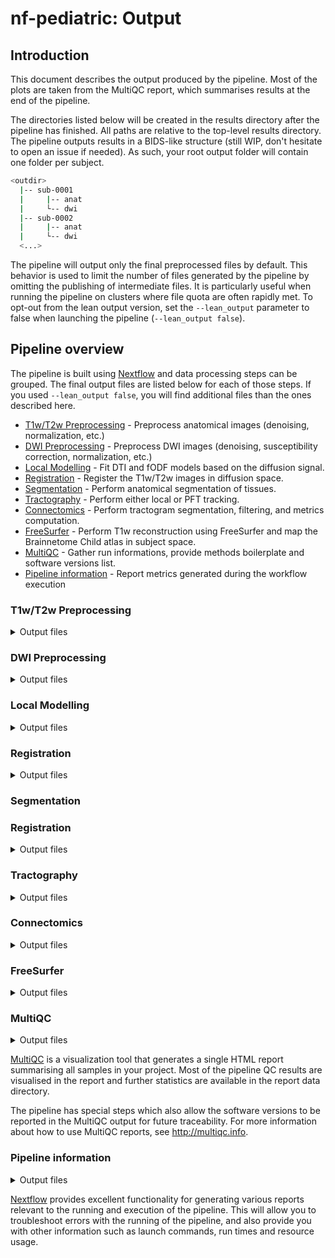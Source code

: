 # nf-pediatric: Output

## Introduction

This document describes the output produced by the pipeline. Most of the plots are taken from the MultiQC report, which summarises results at the end of the pipeline.

The directories listed below will be created in the results directory after the pipeline has finished. All paths are relative to the top-level results directory. The pipeline outputs results in a BIDS-like structure (still WIP, don't hesitate to open an issue if needed). As such, your root output folder will contain one folder per subject.

```bash
<outdir>
  |-- sub-0001
  |     |-- anat
  |     └-- dwi
  |-- sub-0002
  |     |-- anat
  |     └-- dwi
  <...>
```

The pipeline will output only the final preprocessed files by default. This behavior is used to limit the number of files generated by the pipeline by omitting the publishing of intermediate files. It is particularly useful when running the pipeline on clusters where file quota are often rapidly met. To opt-out from the lean output version, set the `--lean_output` parameter to false when launching the pipeline (`--lean_output false`).

## Pipeline overview

The pipeline is built using [Nextflow](https://www.nextflow.io/) and data processing steps can be grouped. The final output files are listed below for each of those steps. If you used `--lean_output false`, you will find additional files than the ones described here.

- [T1w/T2w Preprocessing](#t1wt2w-preprocessing) - Preprocess anatomical images (denoising, normalization, etc.)
- [DWI Preprocessing](#dwi-preprocessing) - Preprocess DWI images (denoising, susceptibility correction, normalization, etc.)
- [Local Modelling](#local-modelling) - Fit DTI and fODF models based on the diffusion signal.
- [Registration](#registration) - Register the T1w/T2w images in diffusion space.
- [Segmentation](#segmentation) - Perform anatomical segmentation of tissues.
- [Tractography](#tractography) - Perform either local or PFT tracking.
- [Connectomics](#connectomics) - Perform tractogram segmentation, filtering, and metrics computation.
- [FreeSurfer](#freesurfer) - Perform T1w reconstruction using FreeSurfer and map the Brainnetome Child atlas in subject space.
- [MultiQC](#multiqc) - Gather run informations, provide methods boilerplate and software versions list.
- [Pipeline information](#pipeline-information) - Report metrics generated during the workflow execution

### T1w/T2w Preprocessing

<details markdown="1">
<summary>Output files</summary>

- `anat/`
  - `*_space-orig_desc-preproc_T1w.nii.gz`: Final preprocessed T1w image in original space.
  - `*_space-orig_desc-T1w_mask.nii.gz`: Final brain mask in original space.
  - `*_space-orig_desc-preproc_T2w.nii.gz`: Final preprocessed T2w image in original space.

</details>

### DWI Preprocessing

<details markdown="1">
<summary>Output files</summary>

- `dwi/`
  - `*_space-orig_desc-preproc_dwi.nii.gz`: Final preprocessed DWI image in original space.
  - `*_space-orig_desc-preproc_dwi.bval`: Final b-values file.
  - `*_space-orig_desc-preproc_dwi.bvec`: Final corrected b-vectors file.
  - `*_space-orig_desc-preproc_b0.nii.gz`: Final preprocessed B0 image.
  - `*_space-orig_desc-brain_mask.nii.gz`: Final brain mask in original space.

</details>

### Local Modelling

<details markdown="1">
<summary>Output files</summary>

- `dwi/`
  - `*_space-orig_ad.nii.gz`: Axial Diffusivity map.
  - `*_space-orig_rd.nii.gz`: Radial Diffusivity map.
  - `*_space-orig_md.nii.gz`: Mean Diffusivity map.
  - `*_space-orig_fa.nii.gz`: Fractional Anisotropy map.
  - `*_space-orig_mode.nii.gz`: Mode map.
  - `*_space-orig_ga.nii.gz`: Geodesic Anisometry map.
  - `*_space-orig_tensor.nii.gz`: Tensor map.
  - `*_space-orig_rgb.nii.gz`: RGB map.
  - `*_space-orig_fodf.nii.gz`: Fiber oriented distribution functions (fODF).
  - `*_space-orig_afd_max.nii.gz`: Maximum apparent fiber density (AFD) map.
  - `*_space-orig_afd_sum.nii.gz`: Sum of the AFD map.
  - `*_space-orig_afd_total.nii.gz`: AFD total map.
  - `*_space-orig_peaks.nii.gz`: fODF peaks.

</details>

### Registration

<details markdown="1">
<summary>Output files</summary>

- `anat/`
  - `*_from-{T2w,T1w}_to-dwi_affine.mat`: Affine transform from T1w/T2w space to diffusion space.
  - `*_from-{T2w,T1w}_to-dwi_warp.nii.gz`: Non-linear transform from T1w/T2w space to diffusion space.
  - `*_from-dwi_to-{T2w,T1w}_warp.nii.gz`: Non-linear transform from diffusion space to T1w/T2w space.
  - `*_space-diff_desc-preproc_{T2w,T1w}.nii.gz`: Preprocessed T1w/T2w image in diffusion space.

</details>

### Segmentation

### Registration

<details markdown="1">
<summary>Output files</summary>

- `anat/`
  - `*_space-diff_label-WM_mask.nii.gz`: WM mask in diffusion space.
  - `*_space-diff_label-GM_mask.nii.gz`: GM mask in diffusion space.
  - `*_space-diff_label-CSF_mask.nii.gz`: CSF mask in diffusion space.
  - `*_space-diff_label-WM_probseg.nii.gz`: WM probability map in diffusion space.
  - `*_space-diff_label-GM_probseg.nii.gz`: GM probability map in diffusion space.
  - `*_space-diff_label-CSF_probseg.nii.gz`: CSF probability map in diffusion space.

</details>

### Tractography

<details markdown="1">
<summary>Output files</summary>

- `dwi/`
  - `*_space-diff_desc-local_tracking.nii.gz`: Whole-brain tractogram using local tractography.
  - `*_space-orig_desc-pft_tracking.nii.gz`: Whole-brain tractogram using PFT tractography.
  - `*_space-diff_label-exclude_desc-pft_probseg.nii.gz`: Exclude probability map for PFT tracking.
  - `*_space-diff_label-include_desc-pft_probseg.nii.gz`: Include probability map for PFT tracking.
  - `*_space-diff_label-seeding_desc-local_mask.nii.gz`: Seeding mask for local tracking.
  - `*_space-diff_label-tracking_desc-local_mask.nii.gz`: Tracking mask for local tracking.
  - `*_space-diff_label-seeding_desc-pft_mask.nii.gz`: Seeding mask for PFT tracking.

</details>

### Connectomics

<details markdown="1">
<summary>Output files</summary>

- `dwi/`

  - `*_space-diff_desc-filtered_tracking.{trk,h5}`: Filtered whole-brain tractogram.
  - `*_space-orig_desc-preproc_tracking.h5`: Final preprocessed decomposed whole-brain tractogram.
  - `*.npy`: Connectivity matrices for all supplied metrics.
  - `*.png`: Connectivity matrices visualized as pngs.

- `anat/`
  - `*_space-diff_seg-BrainnetomeChild_dseg.nii.gz`: Atlas labels in diffusion space. Name of the atlas might changed depending on which one is used.

</details>

### FreeSurfer

<details markdown="1">
<summary>Output files</summary>

- `anat/`
  - `*_{reconall,fastsurfer}`: FreeSurfer style output folder for either reconall or fastsurfer.
  - `*_space-orig_seg-BrainnetomeChild_desc-labels.json`: JSON file containing the labels information.
  - `*_space-orig_seg-BrainnetomeChild_desc-labels.txt`: Text file containing the labels information.
  - `*_space-orig_seg-BrainnetomeChild_dseg.nii.gz`: Atlas label file in subject original space.
  - `*_space-orig_seg-BrainnetomeChild_dseg_dilated`: Dilated atlas label file in subject original space.
  - `*_space-orig_seg-BrainnetomeChild_stat-subcortical.stats`: Subcortical statistics file.
  - `*_space-orig_seg-BrainnetomeChild_stat-lh.stats`: Left hemisphere statistics file.
  - `*_space-orig_seg-BrainnetomeChild_stat-rh.stats`: Right hemisphere statistics file.

</details>

### MultiQC

<details markdown="1">
<summary>Output files</summary>

- `multiqc/`
  - `multiqc_report.html`: a standalone HTML file that can be viewed in your web browser.
  - `multiqc_data/`: directory containing parsed statistics from the different tools used in the pipeline.
  - `multiqc_plots/`: directory containing static images from the report in various formats.

</details>

[MultiQC](http://multiqc.info) is a visualization tool that generates a single HTML report summarising all samples in your project. Most of the pipeline QC results are visualised in the report and further statistics are available in the report data directory.

The pipeline has special steps which also allow the software versions to be reported in the MultiQC output for future traceability. For more information about how to use MultiQC reports, see <http://multiqc.info>.

### Pipeline information

<details markdown="1">
<summary>Output files</summary>

- `pipeline_info/`
  - Reports generated by Nextflow: `execution_report.html`, `execution_timeline.html`, `execution_trace.txt` and `pipeline_dag.dot`/`pipeline_dag.svg`.
  - Reports generated by the pipeline: `pipeline_report.html`, `pipeline_report.txt` and `software_versions.yml`. The `pipeline_report*` files will only be present if the `--email` / `--email_on_fail` parameter's are used when running the pipeline.
  - Reformatted samplesheet files used as input to the pipeline: `samplesheet.valid.csv`.
  - Parameters used by the pipeline run: `params.json`.

</details>

[Nextflow](https://www.nextflow.io/docs/latest/tracing.html) provides excellent functionality for generating various reports relevant to the running and execution of the pipeline. This will allow you to troubleshoot errors with the running of the pipeline, and also provide you with other information such as launch commands, run times and resource usage.
